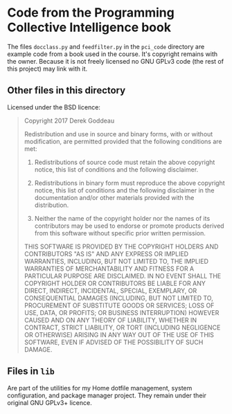 # Code from the Programming Collective Intelligence book

The files `docclass.py` and `feedfilter.py` in the `pci_code` directory are example code from a book used in the course. It's copyright remains with the owner. Because it is not freely licensed no GNU GPLv3 code (the rest of this project) may link with it.

## Other files in this directory 

Licensed under the BSD licence:

>Copyright 2017 Derek Goddeau
>
>Redistribution and use in source and binary forms, with or without modification, are permitted provided that the following conditions are met:
>
>1. Redistributions of source code must retain the above copyright notice, this list of conditions and the following disclaimer.
>
>2. Redistributions in binary form must reproduce the above copyright notice, this list of conditions and the following disclaimer in the documentation and/or other materials provided with the distribution.
>
>3. Neither the name of the copyright holder nor the names of its contributors may be used to endorse or promote products derived from this software without specific prior written permission.
>
>THIS SOFTWARE IS PROVIDED BY THE COPYRIGHT HOLDERS AND CONTRIBUTORS "AS IS" AND ANY EXPRESS OR IMPLIED WARRANTIES, INCLUDING, BUT NOT LIMITED TO, THE IMPLIED WARRANTIES OF MERCHANTABILITY AND FITNESS FOR A PARTICULAR PURPOSE ARE DISCLAIMED. IN NO EVENT SHALL THE COPYRIGHT HOLDER OR CONTRIBUTORS BE LIABLE FOR ANY DIRECT, INDIRECT, INCIDENTAL, SPECIAL, EXEMPLARY, OR CONSEQUENTIAL DAMAGES (INCLUDING, BUT NOT LIMITED TO, PROCUREMENT OF SUBSTITUTE GOODS OR SERVICES; LOSS OF USE, DATA, OR PROFITS; OR BUSINESS INTERRUPTION) HOWEVER CAUSED AND ON ANY THEORY OF LIABILITY, WHETHER IN CONTRACT, STRICT LIABILITY, OR TORT (INCLUDING NEGLIGENCE OR OTHERWISE) ARISING IN ANY WAY OUT OF THE USE OF THIS SOFTWARE, EVEN IF ADVISED OF THE POSSIBILITY OF SUCH DAMAGE.

## Files in `lib`

Are part of the utilities for my Home dotfile management, system configuration, and package manager project. They remain under their original GNU GPLv3+ licence.
